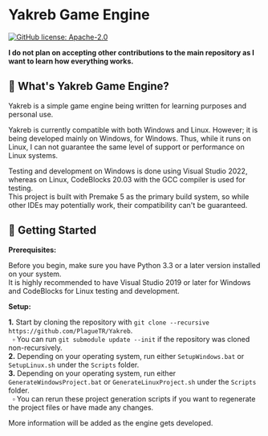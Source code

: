 # Yakreb Game Engine

[![GitHub license: Apache-2.0](https://img.shields.io/badge/license-Apache%202.0-green)](https://raw.githubusercontent.com/PlagueTR/Yakreb/main/LICENSE)

**I do not plan on accepting other contributions to the main repository as I want to learn how everything works.**

## 📖 What's Yakreb Game Engine?

Yakreb is a simple game engine being written for learning purposes and personal use.

Yakreb is currently compatible with both Windows and Linux. However; it is being developed mainly on Windows, for Windows. Thus, while it runs on Linux, I can not guarantee the same level of support or performance on Linux systems.

Testing and development on Windows is done using Visual Studio 2022, whereas on Linux, CodeBlocks 20.03 with the GCC compiler is used for testing.<br>
This project is built with Premake 5 as the primary build system, so while other IDEs may potentially work, their compatibility can't be guaranteed.

## 📖 Getting Started

**Prerequisites:**

Before you begin, make sure you have Python 3.3 or a later version installed on your system.<br>
It is highly recommended to have Visual Studio 2019 or later for Windows and CodeBlocks for Linux testing and development.

**Setup:**

**1.** Start by cloning the repository with `git clone --recursive https://github.com/PlagueTR/Yakreb`.<br>
&nbsp;    ▫ You can run `git submodule update --init` if the repository was cloned non-recursively.<br>
**2.** Depending on your operating system, run either `SetupWindows.bat` or `SetupLinux.sh` under the `Scripts` folder.<br>
**3.** Depending on your operating system, run either `GenerateWindowsProject.bat` or `GenerateLinuxProject.sh` under the `Scripts` folder.<br>
&nbsp;    ▫ You can rerun these project generation scripts if you want to regenerate the project files or have made any changes.

More information will be added as the engine gets developed.

